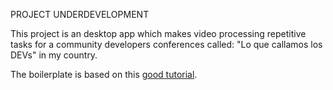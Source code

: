 PROJECT UNDERDEVELOPMENT

This project is an desktop app which makes video processing repetitive tasks for a community developers conferences called: "Lo que callamos los DEVs" in my country.


The boilerplate is based on this [good tutorial](https://medium.com/heuristics/electron-react-python-part-3-boilerplate-1-3-45bbfa80fbe1).

